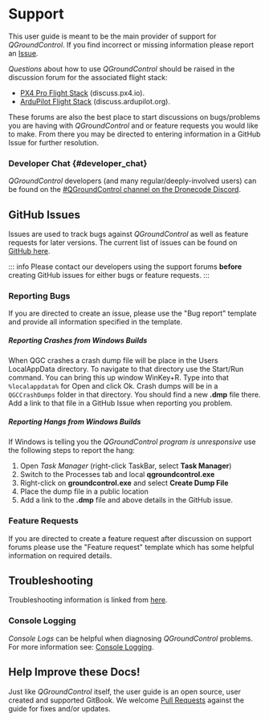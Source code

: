 # Support

This user guide is meant to be the main provider of support for _QGroundControl_.
If you find incorrect or missing information please report an [Issue](https://github.com/mavlink/qgc-user-guide/issues).

_Questions_ about how to use _QGroundControl_ should be raised in the discussion forum for the associated flight stack:

- [PX4 Pro Flight Stack](http://discuss.px4.io/c/qgroundcontrol/qgroundcontrol-usage) (discuss.px4.io).
- [ArduPilot Flight Stack](http://discuss.ardupilot.org/c/ground-control-software/qgroundcontrol) (discuss.ardupilot.org).

These forums are also the best place to start discussions on bugs/problems you are having with _QGroundControl_ and or feature requests you would like to make. From there you may be directed to entering information in a GitHub Issue for further resolution.

### Developer Chat {#developer_chat}

_QGroundControl_ developers (and many regular/deeply-involved users) can be found on the [#QGroundControl channel on the Dronecode Discord](https://discord.gg/dronecode).

## GitHub Issues

Issues are used to track bugs against _QGroundControl_ as well as feature requests for later versions. The current list of issues can be found on [GitHub here](https://github.com/mavlink/qgroundcontrol/issues).

::: info
Please contact our developers using the support forums **before** creating GitHub issues for either bugs or feature requests.
:::

### Reporting Bugs

If you are directed to create an issue, please use the "Bug report" template and provide all information specified in the template.

##### Reporting Crashes from Windows Builds

When QGC crashes a crash dump file will be place in the Users LocalAppData directory. To navigate to that directory use the Start/Run command. You can bring this up window WinKey+R. Type into that `%localappdata%` for Open and click Ok. Crash dumps will be in a `QGCCrashDumps` folder in that directory. You should find a new **.dmp** file there. Add a link to that file in a GitHub Issue when reporting you problem.

##### Reporting Hangs from Windows Builds

If Windows is telling you the _QGroundControl program is unresponsive_ use the following steps to report the hang:

1. Open _Task Manager_ (right-click TaskBar, select **Task Manager**)
2. Switch to the Processes tab and local **qgroundcontrol.exe**
3. Right-click on **groundcontrol.exe** and select **Create Dump File**
4. Place the dump file in a public location
5. Add a link to the **.dmp** file and above details in the GitHub issue.

### Feature Requests

If you are directed to create a feature request after discussion on support forums please use the "Feature request" template which has some helpful information on required details.

## Troubleshooting

Troubleshooting information is linked from [here](../troubleshooting/index.md).

### Console Logging

_Console Logs_ can be helpful when diagnosing _QGroundControl_ problems. For more information see: [Console Logging](../SettingsView/console_logging.md).

## Help Improve these Docs!

Just like _QGroundControl_ itself, the user guide is an open source, user created and supported GitBook. We welcome [Pull Requests](https://github.com/mavlink/qgc-user-guide/pulls) against the guide for fixes and/or updates.
